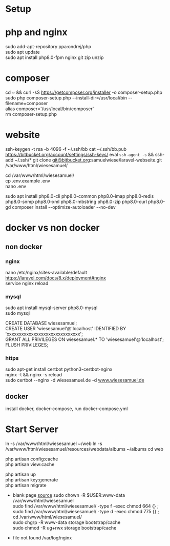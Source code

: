 # Setup

# php and nginx

sudo add-apt-repository ppa:ondrej/php   
sudo apt update   
sudo apt install php8.0-fpm nginx git zip unzip

# composer

cd ~ && curl -sS https://getcomposer.org/installer -o composer-setup.php   
sudo php composer-setup.php --install-dir=/usr/local/bin --filename=composer   
alias composer='/usr/local/bin/composer'  
rm composer-setup.php

# website

ssh-keygen -t rsa -b 4096 -f ~/.ssh/bb cat ~/.ssh/bb.pub
https://bitbucket.org/account/settings/ssh-keys/
eval `ssh-agent -s` && ssh-add ~/.ssh/*
git clone git@bitbucket.org:samuelwiese/laravel-webseite.git /var/www/html/wiesesamuel/

cd /var/www/html/wiesesamuel/   
cp .env.example .env  
nano .env

sudo apt install php8.0-cli php8.0-common php8.0-imap php8.0-redis php8.0-snmp php8.0-xml php8.0-mbstring php8.0-zip
php8.0-curl php8.0-gd composer install --optimize-autoloader --no-dev

# docker vs non docker

## non docker

### nginx

nano /etc/nginx/sites-available/default  
https://laravel.com/docs/8.x/deployment#nginx  
service nginx reload

### mysql

sudo apt install mysql-server php8.0-mysql   
sudo mysql

CREATE DATABASE wiesesamuel;   
CREATE USER 'wiesesamuel'@'localhost' IDENTIFIED BY 'xxxxxxxxxxxxxxxxxxxxxxxxxxxxxx';   
GRANT ALL PRIVILEGES ON wiesesamuel.* TO 'wiesesamuel'@'localhost';   
FLUSH PRIVILEGES;

### https

sudo apt-get install certbot python3-certbot-nginx   
nginx -t && nginx -s reload   
sudo certbot --nginx -d wiesesamuel.de -d www.wiesesamuel.de

## docker

install docker, docker-compose, run docker-compose.yml

# Start Server

ln -s /var/www/html/wiesesamuel ~/web ln -s /var/www/html/wiesesamuel/resources/webdata/albums ~/albums cd web

php artisan config:cache   
php artisan view:cache

php artisan up   
php artisan key:generate   
php artisan migrate

* blank page [source](https://stackoverflow.com/questions/30639174/how-to-set-up-file-permissions-for-laravel)
  sudo chown -R $USER:www-data /var/www/html/wiesesamuel   
  sudo find /var/www/html/wiesesamuel/ -type f -exec chmod 664 {} \;   
  sudo find /var/www/html/wiesesamuel/ -type d -exec chmod 775 {} \;   
  cd /var/www/html/wiesesamuel/   
  sudo chgrp -R www-data storage bootstrap/cache   
  sudo chmod -R ug+rwx storage bootstrap/cache

* file not found /var/log/nginx
